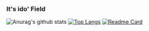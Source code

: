 ### It's ido' Field
![Anurag's github stats](https://github-readme-stats.vercel.app/api?username=iDoyoung&show_icons=true&theme=outrun)
[![Top Langs](https://github-readme-stats.vercel.app/api/top-langs/?username=iDoyoung&layout=compact)](https://github.com/iDoyoung/github-readme-stats)
[![Readme Card](https://github-readme-stats.vercel.app/api/pin/?username=iDoyoung&repo=Refactoring-Schrodinger-iOS
)](https://github.com/iDoyoung/Refactoring-Schrodinger-iOS&theme=outrun
)

<!--
**ido-zero/ido-zero** is a ✨ _special_ ✨ repository because its `README.md` (this file) appears on your GitHub profile.

Here are some ideas to get you started:

- 🔭 I’m currently working on ...
- 🌱 I’m currently learning ...
- 👯 I’m looking to collaborate on ...
- 🤔 I’m looking for help with ...
- 💬 Ask me about ...
- 📫 How to reach me: ...
- 😄 Pronouns: ...
- ⚡ Fun fact: ...
-->
